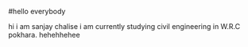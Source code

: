 #hello everybody

hi i am sanjay chalise i am currently studying civil engineering in W.R.C pokhara.
hehehhehee
